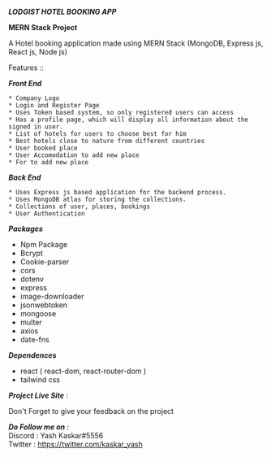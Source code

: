***LODGIST HOTEL BOOKING APP***

**MERN Stack Project**

A Hotel booking application made using MERN Stack (MongoDB, Express js, React js, Node js)

Features ::

***Front End***
 
    * Company Logo 
    * Login and Register Page
    * Uses Token based system, so only registered users can access
    * Has a profile page, which will display all information about the signed in user.
    * List of hotels for users to choose best for him
    * Best hotels close to nature from different countries
    * User booked place
    * User Accomodation to add new place
    * For to add new place

***Back End***

    * Uses Express js based application for the backend process.
    * Uses MongoDB atlas for storing the collections.
    * Collections of user, places, bookings
    * User Authentication
    

***Packages***
   
   * Npm Package 
   * Bcrypt
   * Cookie-parser
   * cors
   * dotenv
   * express
   * image-downloader
   * jsonwebtoken
   * mongoose
   * multer
   * axios
   * date-fns
   

***Dependences***

   * react ( react-dom, react-router-dom )
   * tailwind css


***Project Live Site*** : 



Don't Forget to give your feedback on the project

   ***Do Follow me on*** : <br>
   Discord : Yash Kaskar#5556 <br>
   Twitter : https://twitter.com/kaskar_yash